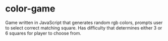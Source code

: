 # color-game
Game written in JavaScript that generates random rgb colors, prompts user to select correct matching square.  Has difficulty that determines either 3 or 6 squares for player to choose from.
